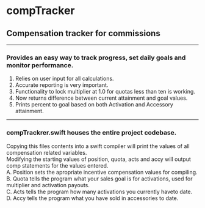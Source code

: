 # compTracker
## Compensation tracker for commissions
---
### Provides an easy way to track progress, set daily goals and monitor performance.
  1. Relies on user input for all calculations.
  2. Accurate reporting is very important.
  3. Functionality to lock multiplier at 1.0 for quotas less than ten is working.
  4. Now returns difference between current attainment and goal values.
  5. Prints percent to goal based on both Activation and Accessory attainment.

---
### compTrackrer.swift houses the entire project codebase.  
  Copying this files contents into a swift compiler will print the values of all compensation related variables.  
  Modifying the starting values of position, quota, acts and accy will output comp statements for the values entered.  
    A. Position sets the apropriate incentive compensation values for compiling.  
    B. Quota tells the program what your sales goal is for activations, used for multiplier and activation payouts.  
    C. Acts tells the program how many activations you currently haveto date.  
    D. Accy tells the program what you have sold in accessories to date.
